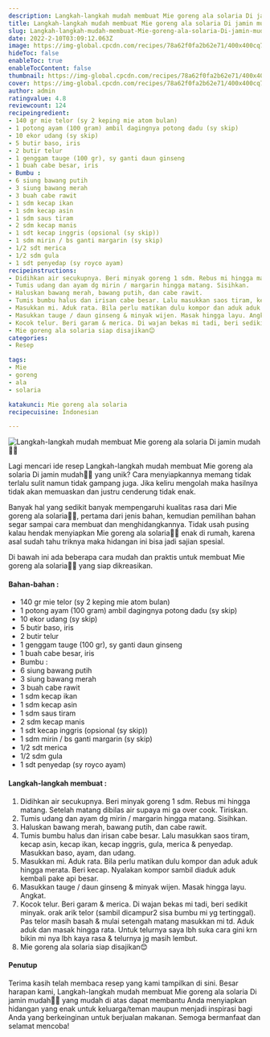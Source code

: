 ```yaml
---
description: Langkah-langkah mudah membuat Mie goreng ala solaria Di jamin mudah"
title: Langkah-langkah mudah membuat Mie goreng ala solaria Di jamin mudah
slug: Langkah-langkah-mudah-membuat-Mie-goreng-ala-solaria-Di-jamin-mudah
date: 2022-2-10T03:09:12.063Z
image: https://img-global.cpcdn.com/recipes/78a62f0fa2b62e71/400x400cq70/photo.jpg
hideToc: false
enableToc: true
enableTocContent: false
thumbnail: https://img-global.cpcdn.com/recipes/78a62f0fa2b62e71/400x400cq70/photo.jpg
cover: https://img-global.cpcdn.com/recipes/78a62f0fa2b62e71/400x400cq70/photo.jpg
author: admin
ratingvalue: 4.8
reviewcount: 124
recipeingredient:
- 140 gr mie telor (sy 2 keping mie atom bulan)
- 1 potong ayam (100 gram) ambil dagingnya potong dadu (sy skip)
- 10 ekor udang (sy skip)
- 5 butir baso, iris
- 2 butir telur
- 1 genggam tauge (100 gr), sy ganti daun ginseng
- 1 buah cabe besar, iris
- Bumbu :
- 6 siung bawang putih
- 3 siung bawang merah
- 3 buah cabe rawit
- 1 sdm kecap ikan
- 1 sdm kecap asin
- 1 sdm saus tiram
- 2 sdm kecap manis
- 1 sdt kecap inggris (opsional (sy skip))
- 1 sdm mirin / bs ganti margarin (sy skip)
- 1/2 sdt merica
- 1/2 sdm gula
- 1 sdt penyedap (sy royco ayam)
recipeinstructions:
- Didihkan air secukupnya. Beri minyak goreng 1 sdm. Rebus mi hingga matang. Setelah matang dibilas air supaya mi ga over cook. Tiriskan.
- Tumis udang dan ayam dg mirin / margarin hingga matang. Sisihkan.
- Haluskan bawang merah, bawang putih, dan cabe rawit.
- Tumis bumbu halus dan irisan cabe besar. Lalu masukkan saos tiram, kecap asin, kecap ikan, kecap inggris, gula, merica & penyedap. Masukkan baso, ayam, dan udang.
- Masukkan mi. Aduk rata. Bila perlu matikan dulu kompor dan aduk aduk hingga merata. Beri kecap. Nyalakan kompor sambil diaduk aduk kembali pake api besar.
- Masukkan tauge / daun ginseng & minyak wijen. Masak hingga layu. Angkat.
- Kocok telur. Beri garam & merica. Di wajan bekas mi tadi, beri sedikit minyak. orak arik telor (sambil dicampur2 sisa bumbu mi yg tertinggal). Pas telor masih basah & mulai setengah matang masukkan mi td. Aduk aduk dan masak hingga rata. Untuk telurnya saya lbh suka cara gini krn bikin mi nya lbh kaya rasa & telurnya jg masih lembut.
- Mie goreng ala solaria siap disajikan😊
categories:
- Resep

tags:
- Mie
- goreng
- ala
- solaria

katakunci: Mie goreng ala solaria
recipecuisine: Indonesian

---
```


![Langkah-langkah mudah membuat Mie goreng ala solaria Di jamin mudah👩‍🍳](https://img-global.cpcdn.com/recipes/78a62f0fa2b62e71/400x400cq70/photo.jpg)

Lagi mencari ide resep Langkah-langkah mudah membuat Mie goreng ala solaria Di jamin mudah👩‍🍳 yang unik? Cara menyiapkannya memang tidak terlalu sulit namun tidak gampang juga. Jika keliru mengolah maka hasilnya tidak akan memuaskan dan justru cenderung tidak enak.

Banyak hal yang sedikit banyak mempengaruhi kualitas rasa dari Mie goreng ala solaria👩‍🍳, pertama dari jenis bahan, kemudian pemilihan bahan segar sampai cara membuat dan menghidangkannya. Tidak usah pusing kalau hendak menyiapkan Mie goreng ala solaria👩‍🍳 enak di rumah, karena asal sudah tahu triknya maka hidangan ini bisa jadi sajian spesial.

Di bawah ini ada beberapa cara mudah dan praktis untuk membuat Mie goreng ala solaria👩‍🍳 yang siap dikreasikan.

<!--inarticleads1-->

#### Bahan-bahan :

- 140 gr mie telor (sy 2 keping mie atom bulan)
- 1 potong ayam (100 gram) ambil dagingnya potong dadu (sy skip)
- 10 ekor udang (sy skip)
- 5 butir baso, iris
- 2 butir telur
- 1 genggam tauge (100 gr), sy ganti daun ginseng
- 1 buah cabe besar, iris
- Bumbu :
- 6 siung bawang putih
- 3 siung bawang merah
- 3 buah cabe rawit
- 1 sdm kecap ikan
- 1 sdm kecap asin
- 1 sdm saus tiram
- 2 sdm kecap manis
- 1 sdt kecap inggris (opsional (sy skip))
- 1 sdm mirin / bs ganti margarin (sy skip)
- 1/2 sdt merica
- 1/2 sdm gula
- 1 sdt penyedap (sy royco ayam)

<!--inarticleads2-->

#### Langkah-langkah membuat :

1. Didihkan air secukupnya. Beri minyak goreng 1 sdm. Rebus mi hingga matang. Setelah matang dibilas air supaya mi ga over cook. Tiriskan.
1. Tumis udang dan ayam dg mirin / margarin hingga matang. Sisihkan.
1. Haluskan bawang merah, bawang putih, dan cabe rawit.
1. Tumis bumbu halus dan irisan cabe besar. Lalu masukkan saos tiram, kecap asin, kecap ikan, kecap inggris, gula, merica & penyedap. Masukkan baso, ayam, dan udang.
1. Masukkan mi. Aduk rata. Bila perlu matikan dulu kompor dan aduk aduk hingga merata. Beri kecap. Nyalakan kompor sambil diaduk aduk kembali pake api besar.
1. Masukkan tauge / daun ginseng & minyak wijen. Masak hingga layu. Angkat.
1. Kocok telur. Beri garam & merica. Di wajan bekas mi tadi, beri sedikit minyak. orak arik telor (sambil dicampur2 sisa bumbu mi yg tertinggal). Pas telor masih basah & mulai setengah matang masukkan mi td. Aduk aduk dan masak hingga rata. Untuk telurnya saya lbh suka cara gini krn bikin mi nya lbh kaya rasa & telurnya jg masih lembut.
1. Mie goreng ala solaria siap disajikan😊

#### Penutup

Terima kasih telah membaca resep yang kami tampilkan di sini. Besar harapan kami, Langkah-langkah mudah membuat Mie goreng ala solaria Di jamin mudah👩‍🍳 yang mudah di atas dapat membantu Anda menyiapkan hidangan yang enak untuk keluarga/teman maupun menjadi inspirasi bagi Anda yang berkeinginan untuk berjualan makanan. Semoga bermanfaat dan selamat mencoba!